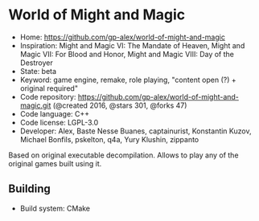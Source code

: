 # World of Might and Magic

- Home: https://github.com/gp-alex/world-of-might-and-magic
- Inspiration: Might and Magic VI: The Mandate of Heaven, Might and Magic VII: For Blood and Honor, Might and Magic VIII: Day of the Destroyer
- State: beta
- Keyword: game engine, remake, role playing, "content open (?) + original required"
- Code repository: https://github.com/gp-alex/world-of-might-and-magic.git (@created 2016, @stars 301, @forks 47)
- Code language: C++
- Code license: LGPL-3.0
- Developer: Alex, Baste Nesse Buanes, captainurist, Konstantin Kuzov, Michael Bonfils, pskelton, q4a, Yury Klushin, zippanto

Based on original executable decompilation. Allows to play any of the original games built using it.

## Building

- Build system: CMake
